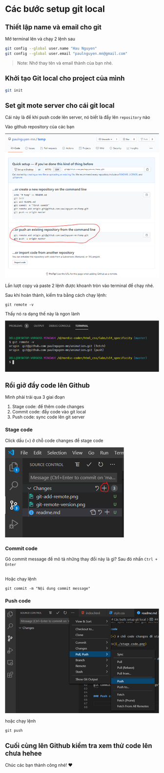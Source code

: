 # Các bước setup git local 

## Thiết lập name và email cho git 

Mở terminal lên và chạy 2 lệnh sau

```bash
git config --global user.name "Hau Nguyen"
git config --global user.email "paulnguyen.mn@gmail.com"
```

> Note: Nhớ thay tên và email thành của bạn nhé.

## Khởi tạo Git local cho project của mình 

```bash
git init
```

## Set git mote server cho cái git local

Cái này là để khi push code lên server, nó biết là đẩy lên `repository` nào

Vào github repository của các bạn

![Git add remote server](./git-add-remote.png)

Lần lượt copy và paste 2 lệnh được khoanh tròn vào terminal để chạy nhé.

Sau khi hoàn thành, kiểm tra bằng cách chạy lệnh: 

```
git remote -v
```

Thấy nó ra dạng thế này là ngon lành

![git remote server version](./git-remote-version.png)


## Rồi giở đẩy code lên Github 

Mình phải trải qua 3 giai đoạn
1. Stage code: để thêm code changes
2. Commit code: đẩy code vào git local
3. Push code: sync code lên git server

### Stage code 

Click dấu (+) ở chỗ code changes để stage code

![stage code](./stage-code.png)

### Commit code 

Gõ commit message để mô tả những thay đổi này là gì? Sau đó nhấn `Ctrl + Enter`

<br>
Hoặc chạy lệnh

```
git commit -m "Nội dung commit message"
```

### Push code

![](./git-push.png)

hoặc chạy lệnh 

```
git push
```

## Cuối cùng lên Github kiểm tra xem thử code lên chưa hehee 

Chúc các bạn thành công nhé! ❤
